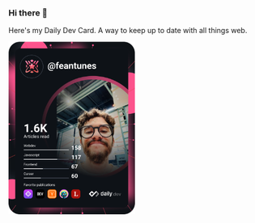 ### Hi there 👋

Here's my Daily Dev Card. A way to keep up to date with all things web.

<a href="https://app.daily.dev/feantunes"><img src="https://github.com/feantuns/feantuns/blob/main/devcard.svg" width="250" alt="Felipe's Dev Card" style="margin: auto"/></a>
